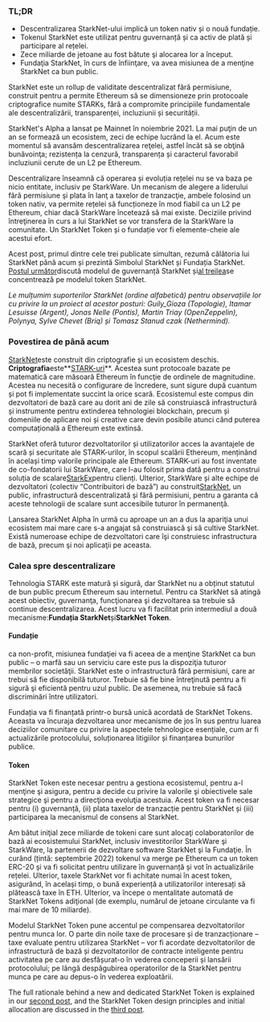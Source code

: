 ### TL;DR

* Descentralizarea StarkNet-ului implică un token nativ și o nouă fundație.
* Tokenul StarkNet este utilizat pentru guvernanță și ca activ de plată și participare al rețelei.
* Zece miliarde de jetoane au fost bătute şi alocarea lor a început.
* Fundaţia StarkNet, în curs de înfiinţare, va avea misiunea de a menţine StarkNet ca bun public.

StarkNet este un rollup de validitate descentralizat fără permisiune, construit pentru a permite Ethereum să se dimensioneze prin protocoale criptografice numite STARKs, fără a compromite principiile fundamentale ale descentralizării, transparenței, incluziunii și securității.

StarkNet's Alpha a lansat pe Mainnet în noiembrie 2021. La mai puţin de un an se formează un ecosistem, zeci de echipe lucrând la el. Acum este momentul să avansăm descentralizarea reţelei, astfel încât să se obţină bunăvoinţa; rezistența la cenzură, transparența și caracterul favorabil incluziunii cerute de un L2 pe Ethereum.

Descentralizare înseamnă că operarea și evoluția rețelei nu se va baza pe nicio entitate, inclusiv pe StarkWare. Un mecanism de alegere a liderului fără permisiune şi plata în lanţ a taxelor de tranzacţie, ambele folosind un token nativ, va permite rețelei să funcționeze în mod fiabil ca un L2 pe Ethereum, chiar dacă StarkWare încetează să mai existe. Deciziile privind întreţinerea în curs a lui StarkNet se vor transfera de la StarkWare la comunitate. Un StarkNet Token și o fundație vor fi elemente-cheie ale acestui efort.

Acest post, primul dintre cele trei publicate simultan, rezumă călătoria lui StarkNet până acum și prezintă Simbolul StarkNet și Fundația StarkNet. [Postul următor](https://medium.com/@starkware/part-2-a-decentralization-and-governance-proposal-for-starknet-23e335645778)discută modelul de guvernanță StarkNet și[al treilea](https://medium.com/@starkware/part-3-starknet-token-design-5cc17af066c6)se concentrează pe modelul token StarkNet.

*Le mulțumim suporterilor StarkNet (ordine alfabetică) pentru observațiile lor cu privire la un proiect al acestor posturi: Guily_Gioza (Topologie), Itamar Lesuisse (Argent), Jonas Nelle (Pontis), Martin Triay (OpenZeppelin), Polynya, Sylve Chevet (Briq) și Tomasz Stanud czak (Nethermind).*

### Povestirea de până acum

[StarkNet](https://starknet.io/)este construit din criptografie și un ecosistem deschis. **Criptografia**este**[STARK-uri](https://eprint.iacr.org/2018/046.pdf)**. Acestea sunt protocoale bazate pe matematică care măsoară Ethereum în funcţie de ordinele de magnitudine. Acestea nu necesită o configurare de încredere, sunt sigure după cuantum și pot fi implementate succint la orice scară. Ecosistemul este compus din dezvoltatori de bază care au dorit ani de zile să construiască infrastructură și instrumente pentru extinderea tehnologiei blockchain, precum și domeniile de aplicare noi și creative care devin posibile atunci când puterea computațională a Ethereum este extinsă.

StarkNet oferă tuturor dezvoltatorilor și utilizatorilor acces la avantajele de scară și securitate ale STARK-urilor, în scopul scalării Ethereum, menținând în același timp valorile principale ale Ethereum. STARK-uri au fost inventate de co-fondatorii lui StarkWare, care l-au folosit prima dată pentru a construi soluția de scalare[StarkEx](https://starkware.co/starkex/)pentru clienți. Ulterior, StarkWare și alte echipe de dezvoltatori (colectiv “Contribuitori de bază”) au construit[StarkNet](https://starkware.co/starknet/), un public, infrastructură descentralizată şi fără permisiuni, pentru a garanta că aceste tehnologii de scalare sunt accesibile tuturor în permanenţă.

Lansarea StarkNet Alpha în urmă cu aproape un an a dus la apariţia unui ecosistem mai mare care s-a angajat să construiască şi să cultive StarkNet. Există numeroase echipe de dezvoltatori care îşi construiesc infrastructura de bază, precum şi noi aplicaţii pe aceasta.

### **Calea spre descentralizare**

Tehnologia STARK este matură și sigură, dar StarkNet nu a obținut statutul de bun public precum Ethereum sau internetul. Pentru ca StarkNet să atingă acest obiectiv, guvernanţa, funcţionarea şi dezvoltarea sa trebuie să continue descentralizarea. Acest lucru va fi facilitat prin intermediul a două mecanisme:**Fundația StarkNet**și**StarkNet Token**.

#### Fundație

ca non-profit, misiunea fundaţiei va fi aceea de a menţine StarkNet ca bun public – o marfă sau un serviciu care este pus la dispoziţia tuturor membrilor societăţii. StarkNet este o infrastructură fără permisiuni, care ar trebui să fie disponibilă tuturor. Trebuie să fie bine întreţinută pentru a fi sigură şi eficientă pentru uzul public. De asemenea, nu trebuie să facă discriminări între utilizatori.

Fundația va fi finanțată printr-o bursă unică acordată de StarkNet Tokens. Aceasta va încuraja dezvoltarea unor mecanisme de jos în sus pentru luarea deciziilor comunitare cu privire la aspectele tehnologice esențiale, cum ar fi actualizările protocolului, soluționarea litigiilor și finanțarea bunurilor publice.

#### Token

StarkNet Token este necesar pentru a gestiona ecosistemul, pentru a-l menţine şi asigura, pentru a decide cu privire la valorile şi obiectivele sale strategice şi pentru a direcţiona evoluţia acestuia. Acest token va fi necesar pentru (i) guvernanță, (ii) plata taxelor de tranzacție pentru StarkNet și (iii) participarea la mecanismul de consens al StarkNet.

Am bătut iniţial zece miliarde de tokeni care sunt alocaţi colaboratorilor de bază ai ecosistemului StarkNet, inclusiv investitorilor StarkWare şi StarkWare, la partenerii de dezvoltare software StarkNet şi la Fundaţie. În curând (țintă: septembrie 2022) tokenul va merge pe Ethereum ca un token ERC-20 și va fi solicitat pentru utilizare în guvernanță și vot în actualizările rețelei. Ulterior, taxele StarkNet vor fi achitate numai în acest token, asigurând, în același timp, o bună experiență a utilizatorilor interesați să plătească taxe în ETH. Ulterior, va începe o mentalitate automată de StarkNet Tokens adiţional (de exemplu, numărul de jetoane circulante va fi mai mare de 10 miliarde).

Modelul StarkNet Token pune accentul pe compensarea dezvoltatorilor pentru munca lor. O parte din noile taxe de procesare și de tranzacționare – taxe evaluate pentru utilizarea StarkNet – vor fi acordate dezvoltatorilor de infrastructură de bază și dezvoltatorilor de contracte inteligente pentru activitatea pe care au desfășurat-o în vederea conceperii și lansării protocolului; pe lângă despăgubirea operatorilor de la StarkNet pentru munca pe care au depus-o în vederea exploatării.

The full rationale behind a new and dedicated StarkNet Token is explained in our [second post](https://medium.com/@starkware/part-2-a-decentralization-and-governance-proposal-for-starknet-23e335645778), and the StarkNet Token design principles and initial allocation are discussed in the [third post](https://medium.com/@starkware/part-3-starknet-token-design-5cc17af066c6).